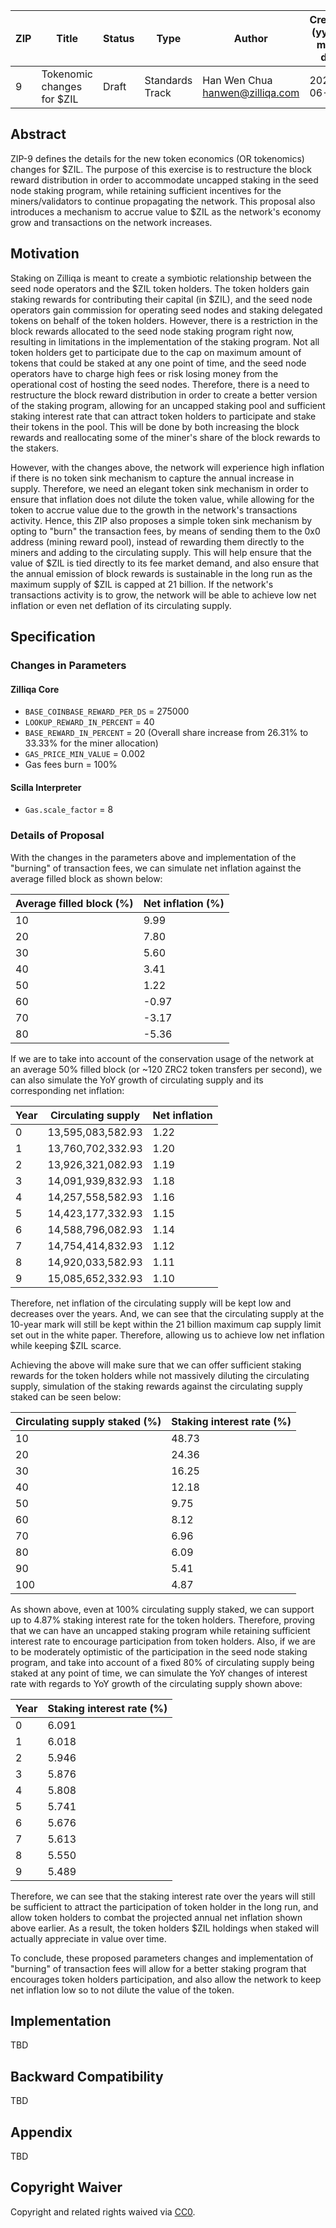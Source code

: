 | ZIP | Title                       | Status | Type            | Author                            | Created (yyyy-mm-dd) | Updated (yyyy-mm-dd) |
| --- | --------------------------- | ------ | --------------- | --------------------------------- | -------------------- | -------------------- |
| 9   | Tokenomic changes for \$ZIL | Draft  | Standards Track | Han Wen Chua <hanwen@zilliqa.com> | 2020-06-27           | 2020-08-02           |

## Abstract

ZIP-9 defines the details for the new token economics (OR tokenomics) changes for $ZIL. The purpose of this exercise is to restructure the block reward distribution in order to accommodate uncapped staking in the seed node staking program, while retaining sufficient incentives for the miners/validators to continue propagating the network. This proposal also introduces a mechanism to accrue value to $ZIL as the network's economy grow and transactions on the network increases.

## Motivation

Staking on Zilliqa is meant to create a symbiotic relationship between the seed node operators and the $ZIL token holders. The token holders gain staking rewards for contributing their capital (in $ZIL), and the seed node operators gain commission for operating seed nodes and staking delegated tokens on behalf of the token holders. However, there is a restriction in the block rewards allocated to the seed node staking program right now, resulting in limitations in the implementation of the staking program. Not all token holders get to participate due to the cap on maximum amount of tokens that could be staked at any one point of time, and the seed node operators have to charge high fees or risk losing money from the operational cost of hosting the seed nodes. Therefore, there is a need to restructure the block reward distribution in order to create a better version of the staking program, allowing for an uncapped staking pool and sufficient staking interest rate that can attract token holders to participate and stake their tokens in the pool. This will be done by both increasing the block rewards and reallocating some of the miner's share of the block rewards to the stakers.

However, with the changes above, the network will experience high inflation if there is no token sink mechanism to capture the annual increase in supply. Therefore, we need an elegant token sink mechanism in order to ensure that inflation does not dilute the token value, while allowing for the token to accrue value due to the growth in the network's transactions activity. Hence, this ZIP also proposes a simple token sink mechanism by opting to "burn" the transaction fees, by means of sending them to the 0x0 address (mining reward pool), instead of rewarding them directly to the miners and adding to the circulating supply. This will help ensure that the value of $ZIL is tied directly to its fee market demand, and also ensure that the annual emission of block rewards is sustainable in the long run as the maximum supply of $ZIL is capped at 21 billion. If the network's transactions activity is to grow, the network will be able to achieve low net inflation or even net deflation of its circulating supply.

## Specification

### Changes in Parameters

#### Zilliqa Core

- `BASE_COINBASE_REWARD_PER_DS` = 275000
- `LOOKUP_REWARD_IN_PERCENT` = 40
- `BASE_REWARD_IN_PERCENT` = 20 (Overall share increase from 26.31% to 33.33% for the miner allocation)
- `GAS_PRICE_MIN_VALUE` = 0.002
- Gas fees burn = 100%

#### Scilla Interpreter

- `Gas.scale_factor` = 8

### Details of Proposal

With the changes in the parameters above and implementation of the "burning" of transaction fees, we can simulate net inflation against the average filled block as shown below:

| Average filled block (%) | Net inflation (%) |
| ------------------------ | ----------------- |
| 10                       | 9.99              |
| 20                       | 7.80              |
| 30                       | 5.60              |
| 40                       | 3.41              |
| 50                       | 1.22              |
| 60                       | -0.97             |
| 70                       | -3.17             |
| 80                       | -5.36             |

If we are to take into account of the conservation usage of the network at an average 50% filled block (or ~120 ZRC2 token transfers per second), we can also simulate the YoY growth of circulating supply and its corresponding net inflation:

| Year | Circulating supply | Net inflation |
| ---- | ------------------ | ------------- |
| 0    | 13,595,083,582.93  | 1.22          |
| 1    | 13,760,702,332.93  | 1.20          |
| 2    | 13,926,321,082.93  | 1.19          |
| 3    | 14,091,939,832.93  | 1.18          |
| 4    | 14,257,558,582.93  | 1.16          |
| 5    | 14,423,177,332.93  | 1.15          |
| 6    | 14,588,796,082.93  | 1.14          |
| 7    | 14,754,414,832.93  | 1.12          |
| 8    | 14,920,033,582.93  | 1.11          |
| 9    | 15,085,652,332.93  | 1.10          |

Therefore, net inflation of the circulating supply will be kept low and decreases over the years. And, we can see that the circulating supply at the 10-year mark will still be kept within the 21 billion maximum cap supply limit set out in the white paper. Therefore, allowing us to achieve low net inflation while keeping \$ZIL scarce.

Achieving the above will make sure that we can offer sufficient staking rewards for the token holders while not massively diluting the circulating supply, simulation of the staking rewards against the circulating supply staked can be seen below:

| Circulating supply staked (%) | Staking interest rate (%) |
| ----------------------------- | ------------------------- |
| 10                            | 48.73                     |
| 20                            | 24.36                     |
| 30                            | 16.25                     |
| 40                            | 12.18                     |
| 50                            | 9.75                      |
| 60                            | 8.12                      |
| 70                            | 6.96                      |
| 80                            | 6.09                      |
| 90                            | 5.41                      |
| 100                           | 4.87                      |

As shown above, even at 100% circulating supply staked, we can support up to 4.87% staking interest rate for the token holders. Therefore, proving that we can have an uncapped staking program while retaining sufficient interest rate to encourage participation from token holders. Also, if we are to be moderately optimistic of the participation in the seed node staking program, and take into account of a fixed 80% of circulating supply being staked at any point of time, we can simulate the YoY changes of interest rate with regards to YoY growth of the circulating supply shown above:

| Year | Staking interest rate (%) |
| ---- | ------------------------- |
| 0    | 6.091                     |
| 1    | 6.018                     |
| 2    | 5.946                     |
| 3    | 5.876                     |
| 4    | 5.808                     |
| 5    | 5.741                     |
| 6    | 5.676                     |
| 7    | 5.613                     |
| 8    | 5.550                     |
| 9    | 5.489                     |

Therefore, we can see that the staking interest rate over the years will still be sufficient to attract the participation of token holder in the long run, and allow token holders to combat the projected annual net inflation shown above earlier. As a result, the token holders \$ZIL holdings when staked will actually appreciate in value over time.

To conclude, these proposed parameters changes and implementation of "burning" of transaction fees will allow for a better staking program that encourages token holders participation, and also allow the network to keep net inflation low so to not dilute the value of the token.

## Implementation

TBD

## Backward Compatibility

TBD

## Appendix

TBD

## Copyright Waiver

Copyright and related rights waived via [CC0](https://creativecommons.org/publicdomain/zero/1.0/).
